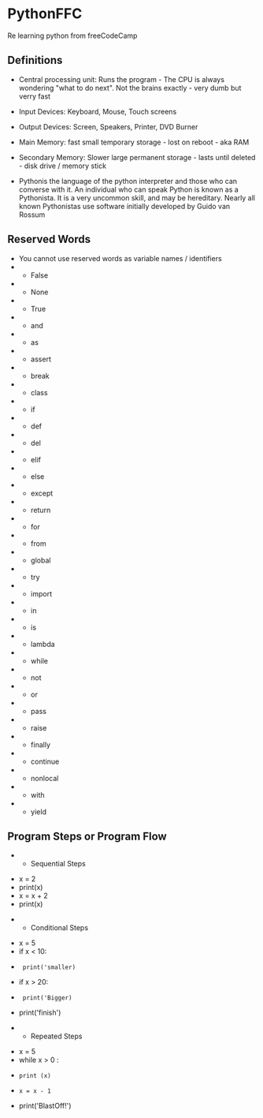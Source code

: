 # PythonFFC
Re learning python from freeCodeCamp

## Definitions
- Central processing unit: Runs the program - The CPU is always wondering "what to do next". Not the brains exactly - very dumb but verry fast
- Input Devices: Keyboard, Mouse, Touch screens
- Output Devices: Screen, Speakers, Printer, DVD Burner
- Main Memory: fast small temporary storage - lost on reboot - aka RAM
- Secondary Memory: Slower large permanent storage - lasts until deleted - disk  drive / memory stick

- Pythonis the language of the python interpreter and those who can converse with it. An individual who can speak Python is known as a Pythonista. It is a very uncommon skill, and may be hereditary. Nearly all known Pythonistas use software initially developed by Guido van Rossum

## Reserved Words
- You cannot use reserved words as variable names / identifiers
- - False
- - None
- - True
- - and
- - as
- - assert
- - break
- - class
- - if
- - def
- - del
- - elif
- - else
- - except
- - return
- - for
- - from
- - global
- - try
- - import
- - in
- - is
- - lambda
- - while
- - not
- - or
- - pass
- - raise
- - finally
- - continue
- - nonlocal
- - with
- - yield


## Program Steps or Program Flow
- - Sequential Steps
 * x = 2
 * print(x)
 * x = x + 2
 * print(x)

- - Conditional Steps
 * x = 5
 * if x < 10:
 *      print('smaller)
 * if x > 20:
 *      print('Bigger)
 * print('finish')

- - Repeated Steps
* x = 5
* while x > 0 :
*     print (x)
*     x = x - 1
* print('BlastOff!')